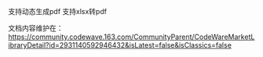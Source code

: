 支持动态生成pdf
支持xlsx转pdf

文档内容维护在：
https://community.codewave.163.com/CommunityParent/CodeWareMarketLibraryDetail?id=2931140592946432&isLatest=false&isClassics=false